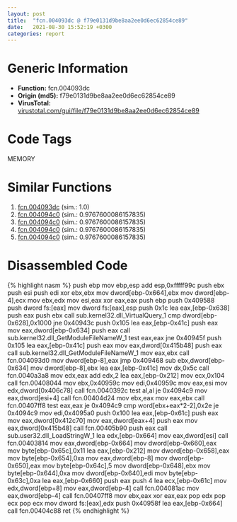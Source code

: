 ```yaml
---
layout: post
title:  "fcn.004093dc @ f79e0131d9be8aa2ee0d6ec62854ce89"
date:   2021-08-30 15:52:19 +0300
categories: report
---
```


# Generic Information
- **Function:** fcn.004093dc
- **Origin (md5):** f79e0131d9be8aa2ee0d6ec62854ce89
- **VirusTotal:** [virustotal.com/gui/file/f79e0131d9be8aa2ee0d6ec62854ce89][virustotal_ref]

# Code Tags
<span class="tag" id="MEMORY">MEMORY</span>


# Similar Functions

1. [fcn.004093dc][similar_1_ref] (sim.: 1.0)
2. [fcn.004094c0][similar_2_ref] (sim.: 0.9767600086157835)
3. [fcn.004094c0][similar_3_ref] (sim.: 0.9767600086157835)
4. [fcn.004094c0][similar_4_ref] (sim.: 0.9767600086157835)
5. [fcn.004094c0][similar_5_ref] (sim.: 0.9767600086157835)


# Disassembled Code

{% highlight nasm %}
push ebp
mov ebp,esp
add esp,0xfffff99c
push ebx
push esi
push edi
xor ebx,ebx
mov dword[ebp-0x664],ebx
mov dword[ebp-4],ecx
mov ebx,edx
mov esi,eax
xor eax,eax
push ebp
push 0x409588
push dword fs:[eax]
mov dword fs:[eax],esp
push 0x1c
lea eax,[ebp-0x638]
push eax
push ebx
call sub.kernel32.dll_VirtualQuery_1
cmp dword[ebp-0x628],0x1000
jne 0x40943c
push 0x105
lea eax,[ebp-0x41c]
push eax
mov eax,dword[ebp-0x634]
push eax
call sub.kernel32.dll_GetModuleFileNameW_1
test eax,eax
jne 0x40945f
push 0x105
lea eax,[ebp-0x41c]
push eax
mov eax,dword[0x415b48]
push eax
call sub.kernel32.dll_GetModuleFileNameW_1
mov eax,ebx
call fcn.004093d0
mov dword[ebp-8],eax
jmp 0x409468
sub ebx,dword[ebp-0x634]
mov dword[ebp-8],ebx
lea eax,[ebp-0x41c]
mov dx,0x5c
call fcn.0040a3a8
mov edx,eax
add edx,2
lea eax,[ebp-0x212]
mov ecx,0x104
call fcn.00408044
mov ebx,0x40959c
mov edi,0x40959c
mov eax,esi
mov edx,dword[0x406c78]
call fcn.0040392c
test al,al
je 0x4094c9
mov eax,dword[esi+4]
call fcn.00404d24
mov ebx,eax
mov eax,ebx
call fcn.00407ff8
test eax,eax
je 0x4094c9
cmp word[ebx+eax*2-2],0x2e
je 0x4094c9
mov edi,0x4095a0
push 0x100
lea eax,[ebp-0x61c]
push eax
mov eax,dword[0x412c70]
mov eax,dword[eax+4]
push eax
mov eax,dword[0x415b48]
call fcn.00405b90
push eax
call sub.user32.dll_LoadStringW_1
lea edx,[ebp-0x664]
mov eax,dword[esi]
call fcn.00403814
mov eax,dword[ebp-0x664]
mov dword[ebp-0x660],eax
mov byte[ebp-0x65c],0x11
lea eax,[ebp-0x212]
mov dword[ebp-0x658],eax
mov byte[ebp-0x654],0xa
mov eax,dword[ebp-8]
mov dword[ebp-0x650],eax
mov byte[ebp-0x64c],5
mov dword[ebp-0x648],ebx
mov byte[ebp-0x644],0xa
mov dword[ebp-0x640],edi
mov byte[ebp-0x63c],0xa
lea eax,[ebp-0x660]
push eax
push 4
lea ecx,[ebp-0x61c]
mov edx,dword[ebp+8]
mov eax,dword[ebp-4]
call fcn.004081ac
mov eax,dword[ebp-4]
call fcn.00407ff8
mov ebx,eax
xor eax,eax
pop edx
pop ecx
pop ecx
mov dword fs:[eax],edx
push 0x40958f
lea eax,[ebp-0x664]
call fcn.00404c88
ret 
{% endhighlight %}


[similar_1_ref]: /report/fcn.004093dc@9cf8403cbf23888d20d6ee3929791858
[similar_2_ref]: /report/fcn.004094c0@5d991d1a7a9b58aecd5ee95b2d0d7bd9
[similar_3_ref]: /report/fcn.004094c0@0ad8edd40a874a1aec993fe82d20aeec
[similar_4_ref]: /report/fcn.004094c0@c4f32fc9d3680d79e17e52694f7c500f
[similar_5_ref]: /report/fcn.004094c0@6e87b7ccbd19229e0b0b6b0b21948a18
[virustotal_ref]: https://www.virustotal.com/gui/file/f79e0131d9be8aa2ee0d6ec62854ce89